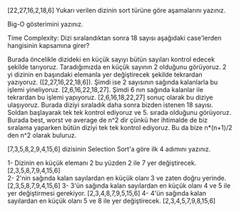 [22,27,16,2,18,6]
Yukarı verilen dizinin sort türüne göre aşamalarını yazınız.

Big-O gösterimini yazınız.

Time Complexity: Dizi sıralandıktan sonra 18 sayısı aşağıdaki case'lerden hangisinin kapsamına girer?

Burada öncelikle dizideki en küçük sayıyı bütün sayıları kontrol edecek şekilde tarıyoruz. Taradığımızda en küçük sayının 2 olduğunu görüyoruz. 2 yi
dizinin en başındaki elemanla yer değiştirecek şekilde tekrardan yazıyoruz. ([2,27,16,22,18,6]). Şimdi ise 2 sayısının sağında kalanlarla bu işlemi yineliyoruz.
[2,6,16,22,18,27]. Şimdi 6 nın sağında kalanlar ile tekrardan bu işlemi yapıyoruz. [2,6,16,18,22,27] sonuç olarak bu diziye ulaşıyoruz. Burada diziyi sıraladık daha sonra bizden istenen
18 sayısı. Soldan başlayarak tek tek kontrol ediyoruz ve 5. sırada olduğunu görüyoruz. Burada best, worst ve average de n^2 dir çünkü her ihtimalde de biz sıralama yaparken 
bütün diziyi tek tek kontrol ediyoruz. Bu da bize n*(n+1)/2 den n^2 olarak buluruz.


[7,3,5,8,2,9,4,15,6] dizisinin Selection Sort'a göre ilk 4 adımını yazınız.

1- Dizinin en küçük elemanı 2 bu yüzden 2 ile 7 yer değiştirecek. [2,3,5,8,7,9,4,15,6]      
2- 2'nin sağında kalan sayılardan en küçük olanı 3 ve zaten doğru yerinde. [2,3,5,8,7,9,4,15,6] 
3- 3'ün sağında kalan sayılardan en küçük olanı 4 ve 5 ile yer değiştirmesi gerekiyor. [2,3,4,8,7,9,5,15,6] 
4- 4'ün sağında kalan sayılardan en küçük olanı 5 ve 8 ile yer değiştirecek. [2,3,4,5,7,9,8,15,6] 
